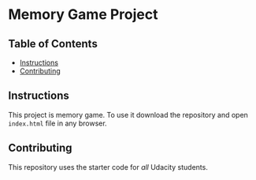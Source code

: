 # Memory Game Project

## Table of Contents

* [Instructions](#instructions)
* [Contributing](#contributing)

## Instructions

This project is memory game.
To use it download the repository and open `index.html` file in any browser.


## Contributing

This repository uses the starter code for _all_ Udacity students.
